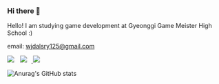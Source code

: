 ### Hi there 👋

Hello! I am studying game development at Gyeonggi Game Meister High School :)

email: wjdalsry125@gmail.com

<a href="https://www.instagram.com/alsry._.112/"><img src="https://img.shields.io/badge/Instagram-E4405F?style=flat-square&logo=Instagram&logoColor=white&link=https://www.instagram.com/alsry._.112/"/></a> 
<a href="http://ggm.gondr.net/user/profile/282">
    <img 
        src="http://img.shields.io/badge/-School-87CEFA?style=flat&logo=Google &link=http://ggm.gondr.net/user/profile/282"
        style="height : auto; margin-left : 10px; margin-right : 10px;"/>
</a>
<a href="mailto:wjdalsry125@gmail.com"><img src="https://img.shields.io/badge/Email-EA4335?style=flat-square&logo=Gmail&logoColor=white&link=mailto:wjdalsry125@gmail.com"/></a>

![Anurag's GitHub stats](https://github-readme-stats.vercel.app/api?username=mingyo0125&show_icons=true&theme=radical)
